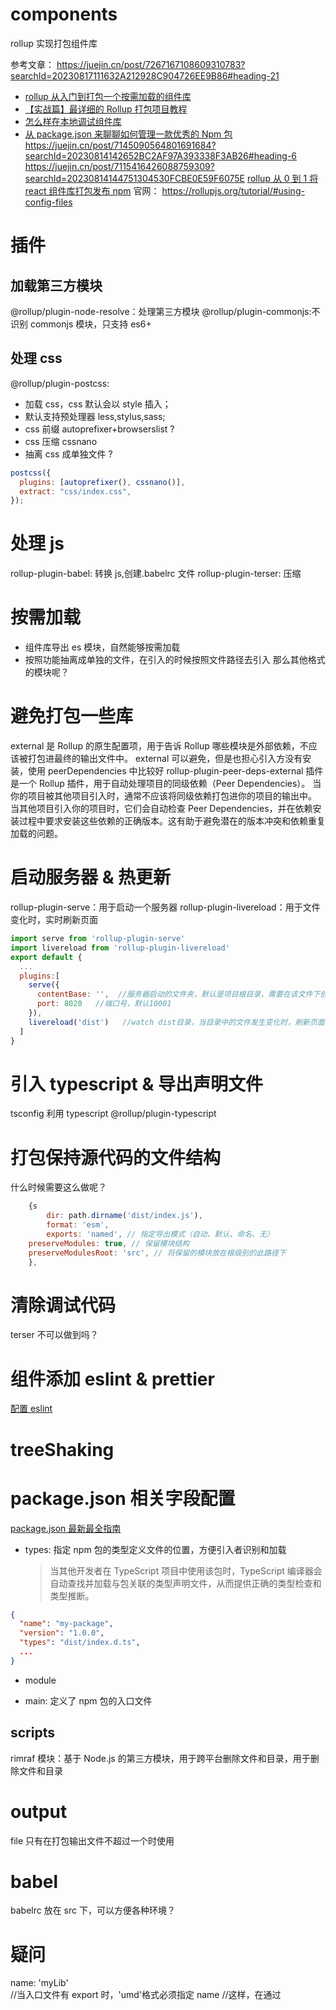 # components

rollup 实现打包组件库

参考文章：
https://juejin.cn/post/7267167108609310783?searchId=20230817111632A212928C904726EE9B86#heading-21

- [rollup 从入门到打包一个按需加载的组件库](https://juejin.cn/post/6934698510436859912?searchId=20230814144751304530FCBE0E59F6075E#heading-12)
- [【实战篇】最详细的 Rollup 打包项目教程](https://juejin.cn/post/7145090564801691684?searchId=20230814142652BC2AF97A393338F3AB26#heading-22)
- [怎么样在本地调试组件库](https://juejin.cn/post/6932736907830886413#heading-4)
- [从 package.json 来聊聊如何管理一款优秀的 Npm 包](https://juejin.cn/post/7126394898445500423?searchId=20230816154458D69E7ACF2407CD5C10DC#heading-6)
  https://juejin.cn/post/7145090564801691684?searchId=20230814142652BC2AF97A393338F3AB26#heading-6
  https://juejin.cn/post/7115416426088759309?searchId=20230814144751304530FCBE0E59F6075E
  [rollup 从 0 到 1 将 react 组件库打包发布 npm](https://juejin.cn/post/7115416426088759309?searchId=20230814144751304530FCBE0E59F6075E#heading-1)
  官网：
  https://rollupjs.org/tutorial/#using-config-files

# 插件

## 加载第三方模块

@rollup/plugin-node-resolve：处理第三方模块
@rollup/plugin-commonjs:不识别 commonjs 模块，只支持 es6+

## 处理 css

@rollup/plugin-postcss:

- 加载 css，css 默认会以 style 插入；
- 默认支持预处理器 less,stylus,sass;
- css 前缀 autoprefixer+browserslist ?
- css 压缩 cssnano
- 抽离 css 成单独文件 ?

```javascript
postcss({
  plugins: [autoprefixer(), cssnano()],
  extract: "css/index.css",
});
```

# 处理 js

rollup-plugin-babel: 转换 js,创建.babelrc 文件
rollup-plugin-terser: 压缩

# 按需加载

- 组件库导出 es 模块，自然能够按需加载
- 按照功能抽离成单独的文件，在引入的时候按照文件路径去引入
  那么其他格式的模块呢？

# 避免打包一些库

external 是 Rollup 的原生配置项，用于告诉 Rollup 哪些模块是外部依赖，不应该被打包进最终的输出文件中。
external 可以避免，但是也担心引入方没有安装，使用 peerDependencies 中比较好
rollup-plugin-peer-deps-external 插件是一个 Rollup 插件，用于自动处理项目的同级依赖（Peer Dependencies）。
当你的项目被其他项目引入时，通常不应该将同级依赖打包进你的项目的输出中。
当其他项目引入你的项目时，它们会自动检查 Peer Dependencies，并在依赖安装过程中要求安装这些依赖的正确版本。这有助于避免潜在的版本冲突和依赖重复加载的问题。

# 启动服务器 & 热更新

rollup-plugin-serve：用于启动一个服务器
rollup-plugin-livereload：用于文件变化时，实时刷新页面

```javascript
import serve from 'rollup-plugin-serve'
import livereload from 'rollup-plugin-livereload'
export default {
  ...
  plugins:[
    serve({
      contentBase: '',  //服务器启动的文件夹，默认是项目根目录，需要在该文件下创建index.html
      port: 8020   //端口号，默认10001
    }),
    livereload('dist')   //watch dist目录，当目录中的文件发生变化时，刷新页面
  ]
}
```

# 引入 typescript & 导出声明文件

tsconfig
利用 typescript
@rollup/plugin-typescript

# 打包保持源代码的文件结构

什么时候需要这么做呢？

```javascript
	{s
		dir: path.dirname('dist/index.js'),
		format: 'esm',
		exports: 'named', // 指定导出模式（自动、默认、命名、无）
    preserveModules: true, // 保留模块结构
    preserveModulesRoot: 'src', // 将保留的模块放在根级别的此路径下
	},
```

# 清除调试代码

terser 不可以做到吗？

# 组件添加 eslint & prettier

[配置 eslint](https://juejin.cn/post/6844904035309322254?searchId=202308171008071BF3990A1A9C99EAB9A1#heading-6)

# treeShaking

# package.json 相关字段配置

[package.json 最新最全指南](https://juejin.cn/post/7240805459288522808?searchId=20230816154458D69E7ACF2407CD5C10DC#heading-41)

- types: 指定 npm 包的类型定义文件的位置，方便引入者识别和加载
  > 当其他开发者在 TypeScript 项目中使用该包时，TypeScript 编译器会自动查找并加载与包关联的类型声明文件，从而提供正确的类型检查和类型推断。

```json
{
  "name": "my-package",
  "version": "1.0.0",
  "types": "dist/index.d.ts",
  ...
}
```

- module

- main: 定义了 npm 包的入口文件

## scripts

rimraf 模块：基于 Node.js 的第三方模块，用于跨平台删除文件和目录，用于删除文件和目录

# output

file 只有在打包输出文件不超过一个时使用

# babel

babelrc 放在 src 下，可以方便各种环境？

# 疑问

name: 'myLib'  
 //当入口文件有 export 时，'umd'格式必须指定 name
//这样，在通过<script>标签引入时，才能通过 name 访问到 export 的内容

      @babel/plugin-external-helpers"
